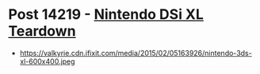 # Post 14219 - [Nintendo DSi XL Teardown](https://www.ifixit.com/News/14219/nintendo-dsi-xl-teardown)

- https://valkyrie.cdn.ifixit.com/media/2015/02/05163926/nintendo-3ds-xl-600x400.jpeg
